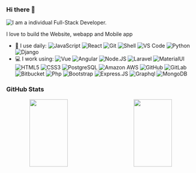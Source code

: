 ### Hi there 👋

![I am a individual Full-Stack Developer.](https://www.geekswhogive.org/wp-content/uploads/2019/02/Web-Applications-Services.jpg)

I love to build the Website, webapp and Mobile app

- 🚀 I use daily:
  ![JavaScript](https://img.shields.io/badge/-JavaScript-black?style=plastic&logo=javascript)
  ![React](https://img.shields.io/badge/-ReactJs-61DAFB?logo=react&logoColor=white&style=plastic)
  ![Git](https://img.shields.io/badge/-Git-black?style=plastic&logo=git)
  ![Shell](https://img.shields.io/badge/-Shell-blasck?style=plastic&logo=Shell)
  ![VS Code](https://img.shields.io/badge/-VS%20Code-007ACC?style=plastic&logo=visual-studio-code)
  ![Python](https://img.shields.io/badge/-Python-8fcfd1?style=plastic&logo=Python)
  ![Django](https://img.shields.io/badge/-Django-092E20?style=plastic&logo=Django)
- 💻 I work using:
  ![Vue](https://img.shields.io/badge/-VueJS-4FC08D?logo=Vue.js&style=plastic&logoColor=white)
  ![Angular](https://img.shields.io/badge/-Angular-DD0031?logo=Angular&style=plastic)
  ![Node.JS](https://img.shields.io/badge/-Node.JS-black?style=plastic&logo=Node.js) 
  ![Laravel](https://img.shields.io/badge/-Laravel-FF2D20?logo=laravel&logoColor=white&style=plastic)
  ![MaterialUI](https://img.shields.io/badge/-MatrialUI-0081CB?style=plastic&logo=material-UI)
  ![HTML5](https://img.shields.io/badge/-HTML5-E34F26?style=plastic&logo=html5&logoColor=white)
  ![CSS3](https://img.shields.io/badge/-CSS3-1572B6?style=plastic&logo=css3)
  ![PostgreSQL](https://img.shields.io/badge/-PostgreSQL-336791?style=plastic&logo=postgresql)
  ![Amazon AWS](https://img.shields.io/badge/Amazon%20AWS-232F3E?style=plastic&logo=amazon-aws)
  ![GitHub](https://img.shields.io/badge/-GitHub-181717?style=plastic&logo=github)
  ![GitLab](https://img.shields.io/badge/-GitLab-FCA121?style=plastic&logo=gitlab)
  ![Bitbucket](https://img.shields.io/badge/-Bitbucket-0052CC?logo=Bitbucket&style=plastic)
  ![Php](https://img.shields.io/badge/-php-394989?style=plastic&logo=php)
  ![Bootstrap](https://img.shields.io/badge/-Bootstrap-563D7C?style=plastic&logo=bootstrap)
  ![Express.JS](https://img.shields.io/badge/-Express.JS-c7b198?style=plastic&logo=Express.JS) 
  ![Graphql](https://img.shields.io/badge/-Graphql-E10098?style=plastic&logo=Graphql)
  ![MongoDB](https://img.shields.io/badge/-MongoDB-black?style=plastic&logo=mongodb)
  

### GitHub Stats

<div align=center>
<a href="#" title="Go to Source">
      <img height="180em" align="left" width="45%" src="https://github-readme-stats.vercel.app/api?username=janus-dev87&show_icons=true&theme=react&border_color=00dafb&include_all_commits=true"/>
 </a>
<a href="#" title="Go to Source">
      <img height="180em" width="45%" align="right" src="http://github-readme-streak-stats.herokuapp.com?user=janus-dev87&theme=react&border=00dafb&fire=DDB80F"/>
 </a>
</div>
